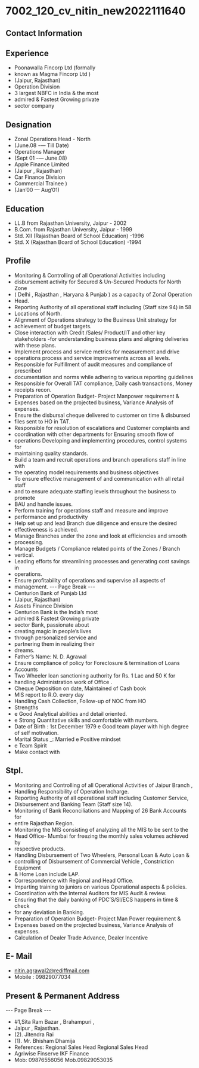 # 7002_120_cv_nitin_new2022111640

## Contact Information



## Experience

* Poonawalla Fincorp Ltd (formally
* known as Magma Fincorp Ltd )
* (Jaipur, Rajasthan)
* Operation Division
* 3 largest NBFC in India & the most
* admired & Fastest Growing private
* sector company


## Designation

* Zonal Operations Head - North
* (June.08 -— Till Date)
* Operations Manager
* (Sept 01 -— June.08)
* Apple Finance Limited
* (Jaipur , Rajasthan)
* Car Finance Division
* Commercial Trainee )
* (Jan’00 — Aug’01)


## Education

* LL.B from Rajasthan University, Jaipur - 2002
* B.Com. from Rajasthan University, Jaipur - 1999
* Std. XII (Rajasthan Board of School Education) -1996
* Std. X (Rajasthan Board of School Education) -1994


## Profile

* Monitoring & Controlling of all Operational Activities including
* disbursement activity for Secured & Un-Secured Products for North Zone
* ( Delhi , Rajasthan , Haryana & Punjab ) as a capacity of Zonal Operation
* Head.
* Reporting Authority of all operational staff including (Staff size 94) in 58
* Locations of North.
* Alignment of Operations strategy to the Business Unit strategy for
* achievement of budget targets.
* Close interaction with Credit /Sales/ Product/IT and other key stakeholders
-for understanding business plans and aligning deliveries with these plans.
* Implement process and service metrics for measurement and drive
* operations process and service improvements across all levels.
* Responsible for Fulfillment of audit measures and compliance of prescribed
* documentation and norms while adhering to various reporting guidelines
* Responsible for Overall TAT compliance, Daily cash transactions, Money
* receipts recon.
* Preparation of Operation Budget- Project Manpower requirement &
* Expenses based on the projected business, Variance Analysis of expenses.
* Ensure the disbursal cheque delivered to customer on time & disbursed
* files sent to HO in TAT.
* Responsible for resolution of escalations and Customer complaints and
* coordination with other departments for Ensuring smooth flow of
* operations Developing and implementing procedures, control systems for
* maintaining quality standards.
* Build a team and recruit operations and branch operations staff in line with
* the operating model requirements and business objectives
* To ensure effective management of and communication with all retail staff
* and to ensure adequate staffing levels throughout the business to promote
* BAU and handle issues.
* Perform training for operations staff and measure and improve
* performance and productivity
* Help set up and lead Branch due diligence and ensure the desired
* effectiveness is achieved.
* Manage Branches under the zone and look at efficiencies and smooth
* processing.
* Manage Budgets / Compliance related points of the Zones / Branch
* vertical.
* Leading efforts for streamlining processes and generating cost savings in
* operations.
* Ensure profitability of operations and supervise all aspects of
* management.
--- Page Break ---
* Centurion Bank of Punjab Ltd
* (Jaipur, Rajasthan)
* Assets Finance Division
* Centurion Bank is the India’s most
* admired & Fastest Growing private
* sector Bank, passionate about
* creating magic in people’s lives
* through personalized service and
* partnering them in realizing their
* dreams.
* Father’s Name: N. D. Agrawal
* Ensure compliance of policy for Foreclosure & termination of Loans
* Accounts
* Two Wheeler loan sanctioning authority for Rs. 1 Lac and 50 K for
* handling Administration work of Office .
* Cheque Deposition on date, Maintained of Cash book
* MIS report to R.O. every day
* Handling Cash Collection, Follow-up of NOC from HO
* Strengths
* e Good Analytical abilities and detail oriented.
* e Strong Quantitative skills and comfortable with numbers.
* Date of Birth : 1st December 1979 e Good team player with high degree of self motivation.
* Marital Status _: Married e Positive mindset
* e Team Spirit
* Make contact with


## Stpl.

* Monitoring and Controlling of all Operational Activities of Jaipur Branch ,
* Handling Responsibility of Operation Incharge.
* Reporting Authority of all operational staff including Customer Service,
* Disbursement and Banking Team (Staff size 14).
* Monitoring of Bank Reconciliations and Mapping of 26 Bank Accounts for
* entire Rajasthan Region.
* Monitoring the MIS consisting of analyzing all the MIS to be sent to the
* Head Office- Mumbai for freezing the monthly sales volumes achieved by
* respective products.
* Handling Disbursement of Two Wheelers, Personal Loan & Auto Loan &
* controlling of Disbursement of Commercial Vehicle , Constriction Equipment
* & Home Loan include LAP.
* Correspondence with Regional and Head Office.
* Imparting training to juniors on various Operational aspects & policies.
* Coordination with the Internal Auditors for MIS Audit & review.
* Ensuring that the daily banking of PDC’S/SI/ECS happens in time & check
* for any deviation in Banking.
* Preparation of Operation Budget- Project Man Power requirement &
* Expenses based on the projected business, Variance Analysis of expenses.
* Calculation of Dealer Trade Advance, Dealer Incentive


## E- Mail

* nitin.agrawal2@rediffmail.com
* Mobile : 09829077034


## Present & Permanent Address

--- Page Break ---
* #1,Sita Ram Bazar , Brahampuri ,
* Jaipur , Rajasthan.
* (2). Jitendra Rai
* (1). Mr. Bhisham Dhamija
* References: Regional Sales Head Regional Sales Head
* Agriwise Finserve IKF Finance
* Mob: 09876556056 Mob.09829053035

